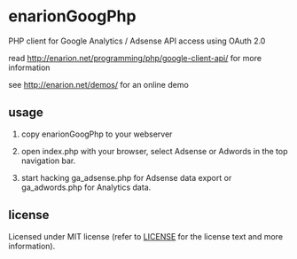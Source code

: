 enarionGoogPhp
=================

PHP client for Google Analytics / Adsense API access using OAuth 2.0

read <a href="http://enarion.net/programming/php/google-client-api/">http://enarion.net/programming/php/google-client-api/</a>
for more information

see <a href="http://enarion.net/demos/">http://enarion.net/demos/</a> for an online demo

usage
-----
1. copy enarionGoogPhp to your webserver

2. open index.php with your browser, select Adsense or Adwords in the top navigation bar.

3. start hacking ga_adsense.php for Adsense data export or ga_adwords.php for Analytics data.

license
-------
Licensed under MIT license (refer to <a href="LICENSE">LICENSE</a> for the license text and more information).
